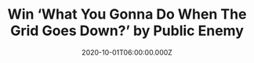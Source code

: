 ---
campaign-uuid: "c-fa560211-c030-48f2-87ca-b2561febf7b2"
type: "Competition"
category: "Music"
date: "2020-10-01T06:00:00.000Z"
end-date: "2020-11-01T23:59:00.000Z"
disable-form: false
is_promoted: false
has_entry_page: true
title: "Win ‘What You Gonna Do When The Grid Goes Down?’ by Public Enemy"
competition-description: "<p>Returning to Def Jam after more than two decades… Public\
  \ Enemy is back and louder than ever. 'What You Gonna Do When The Grid Goes Down'\
  \ is the revitalised social justice anthem of 2020. We are giving away a copy of\
  \ the icons’ finest effort in decades to a lucky member.</p>\n<p>Click below for\
  \ a chance to win.</p>\n"
hero-header: "Win ‘What You Gonna Do When The Grid Goes Down?’ by Public Enemy"
terms-confirmation: "N/A"
banner-img: "https://assets.expresslyapp.com/asset-811bbf00-62d4-4163-9041-80281d428faa.jpg"
logo-left-href: "aaa.nme.com"
logo-left-image: "https://assets.expresslyapp.com/asset-6349876d-52f2-4364-a330-ab509da245a7.jpg"
logo-left-title: "NME AAA"
bg-image-hero: "https://assets.expresslyapp.com/asset-ce4c33f5-288f-476b-96ea-57fe56be76b6.png"
bg-image-first: "https://assets.expresslyapp.com/asset-9ac0e6da-9efd-43c2-b6c8-4ec1dbcfecd9.jpg"
section1-content: "<p>Public Enemy rewrote the rules of hip-hop, becoming the most\
  \ influential and controversial rap group of the late '80s and, for many, the definitive\
  \ rap group of all time.</p>\n<p>Returning to Def Jam after more than two decades,\
  \ Public Enemy is back and louder than ever! 'What You Gonna Do When The Grid Goes\
  \ Down' is the revitalised social justice anthem of 2020 and the body of work is\
  \ a call to action, inciting justice for the black community. The album features\
  \ artists such as DJ Premier, Mike D, Ice-T, PMD, Run DMC, and Jahi.</p>\n<p>Click\
  \ below and it could be yours.</p>\n"
entry-title: "Win ‘What You Gonna Do When The Grid Goes Down?’ by Public Enemy"
entry-content: "<p>Enter the draw to win ‘What You Gonna Do When The Grid Goes Down?’\
  \ by Public Enemy by completing the form below before 23:59 on the 1st of November\
  \  2020.</p>\n"
has-winner: false
prize-description: "‘What You Gonna Do When The Grid Goes Down?’ by Public Enemy"
special-conditions: "Multiple entries are allowed up to one every day.\r\n\r\nThis\
  \ competition is also available on: https://club.expressly.io/competitions/public-enemy-new-album-giveaway"
country-restrictions:
- "GB"
---